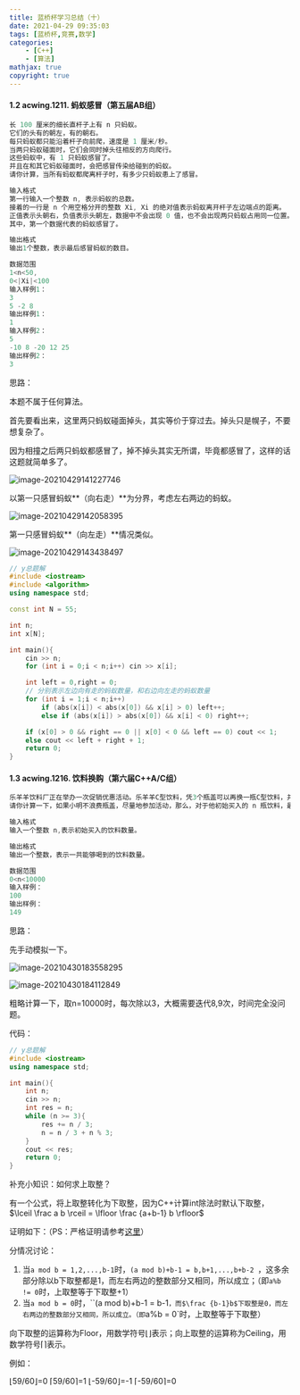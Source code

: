 ```yaml
---
title: 蓝桥杯学习总结（十）
date: 2021-04-29 09:35:03
tags: [蓝桥杯,竞赛,数学]
categories: 
	- [C++]
	- [算法]
mathjax: true
copyright: true
---
```


#### 1.2 acwing.1211. 蚂蚁感冒（第五届AB组）

<!--more-->

```C++
长 100 厘米的细长直杆子上有 n 只蚂蚁。
它们的头有的朝左，有的朝右。
每只蚂蚁都只能沿着杆子向前爬，速度是 1 厘米/秒。
当两只蚂蚁碰面时，它们会同时掉头往相反的方向爬行。
这些蚂蚁中，有 1 只蚂蚁感冒了。
并且在和其它蚂蚁碰面时，会把感冒传染给碰到的蚂蚁。
请你计算，当所有蚂蚁都爬离杆子时，有多少只蚂蚁患上了感冒。

输入格式
第一行输入一个整数 n, 表示蚂蚁的总数。
接着的一行是 n 个用空格分开的整数 Xi, Xi 的绝对值表示蚂蚁离开杆子左边端点的距离。
正值表示头朝右，负值表示头朝左，数据中不会出现 0 值，也不会出现两只蚂蚁占用同一位置。
其中，第一个数据代表的蚂蚁感冒了。

输出格式
输出1个整数，表示最后感冒蚂蚁的数目。

数据范围
1<n<50,
0<|Xi|<100
输入样例1：
3 
5 -2 8
输出样例1：
1
输入样例2：
5
-10 8 -20 12 25
输出样例2：
3
```

思路：

本题不属于任何算法。

首先要看出来，这里两只蚂蚁碰面掉头，其实等价于穿过去。掉头只是幌子，不要想复杂了。

因为相撞之后两只蚂蚁都感冒了，掉不掉头其实无所谓，毕竟都感冒了，这样的话这题就简单多了。

![image-20210429141227746](蓝桥杯学习总结（十）/image-20210429141227746.png)

以第一只感冒蚂蚁**（向右走）**为分界，考虑左右两边的蚂蚁。

![image-20210429142058395](蓝桥杯学习总结（十）/image-20210429142058395.png)

第一只感冒蚂蚁**（向左走）**情况类似。

![image-20210429143438497](蓝桥杯学习总结（十）/image-20210429143438497.png)

```C++
// y总题解
#include <iostream>
#include <algorithm>
using namespace std;

const int N = 55;

int n;
int x[N];

int main(){
    cin >> n;
    for (int i = 0;i < n;i++) cin >> x[i];

    int left = 0,right = 0;
    // 分别表示左边向有走的蚂蚁数量，和右边向左走的蚂蚁数量
    for (int i = 1;i < n;i++)
        if (abs(x[i]) < abs(x[0]) && x[i] > 0) left++;
        else if (abs(x[i]) > abs(x[0]) && x[i] < 0) right++;

    if (x[0] > 0 && right == 0 || x[0] < 0 && left == 0) cout << 1;
    else cout << left + right + 1;
    return 0;
}
```

#### 1.3 acwing.1216. 饮料换购（第六届C++A/C组）

```C++
乐羊羊饮料厂正在举办一次促销优惠活动。乐羊羊C型饮料，凭3个瓶盖可以再换一瓶C型饮料，并且可以一直循环下去(但不允许暂借或赊账)。
请你计算一下，如果小明不浪费瓶盖，尽量地参加活动，那么，对于他初始买入的 n 瓶饮料，最后他一共能喝到多少瓶饮料。

输入格式
输入一个整数 n,表示初始买入的饮料数量。

输出格式
输出一个整数，表示一共能够喝到的饮料数量。

数据范围
0<n<10000
输入样例：
100
输出样例：
149
```

思路：

先手动模拟一下。

![image-20210430183558295](蓝桥杯学习总结（十）/image-20210430183558295.png)

![image-20210430184112849](蓝桥杯学习总结（十）/image-20210430184112849.png)

粗略计算一下，取n=10000时，每次除以3，大概需要迭代8,9次，时间完全没问题。

代码：

```C++
// y总题解
#include <iostream>
using namespace std;

int main(){
    int n;
    cin >> n;
    int res = n;
    while (n >= 3){
        res += n / 3;
        n = n / 3 + n % 3;
    }
    cout << res;
    return 0;
}
```

补充小知识：如何求上取整？

有一个公式，将上取整转化为下取整，因为C++计算int除法时默认下取整，$\lceil \frac a b \rceil = \lfloor \frac {a+b-1} b \rfloor$

证明如下：（PS：严格证明请参考[这里](https://blog.csdn.net/lanuage/article/details/78746606?ops_request_misc=&request_id=&biz_id=102&utm_term=%E6%80%8E%E4%B9%88%E6%B1%82%E5%90%91%E4%B8%8A%E5%8F%96%E6%95%B4&utm_medium=distribute.pc_search_result.none-task-blog-2~all~sobaiduweb~default-6-78746606.first_rank_v2_pc_rank_v29)）

分情况讨论：

1. 当`a mod b = 1,2,...,b-1`时，`(a mod b)+b-1 = b,b+1,...,b+b-2 `，这多余部分除以b下取整都是1，而左右两边的整数部分又相同，所以成立；（即`a%b != 0`时，上取整等于下取整+1）
2. 当`a mod b = 0`时，``(a mod b)+b-1 = b-1`，而$\frac {b-1}b$下取整是0，而左右两边的整数部分又相同，所以成立。（即`a%b = 0`时，上取整等于下取整）

向下取整的运算称为Floor，用数学符号⌊⌋表示；向上取整的运算称为Ceiling，用数学符号⌈⌉表示。

例如：

⌊59/60⌋=0	⌈59/60⌉=1	⌊-59/60⌋=-1	⌈-59/60⌉=0